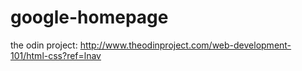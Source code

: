 # google-homepage
the odin project: http://www.theodinproject.com/web-development-101/html-css?ref=lnav
